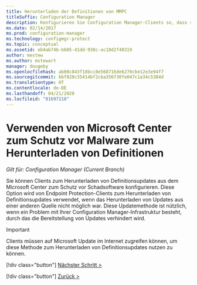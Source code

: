 ```yaml
---
title: Herunterladen der Definitionen von MMPC
titleSuffix: Configuration Manager
description: Konfigurieren Sie Configuration Manager-Clients so, dass sie Endpoint Protection-Definitionsupdates beim Microsoft Malware Protection Center (MMPC) herunterladen.
ms.date: 02/14/2017
ms.prod: configuration-manager
ms.technology: configmgr-protect
ms.topic: conceptual
ms.assetid: eb4ab74b-b605-41dd-930c-ac18d2f40319
author: mestew
ms.author: mstewart
manager: dougeby
ms.openlocfilehash: ab00c843f18bcc8e568716de6270cbe12e3e94f7
ms.sourcegitcommit: bbf820c35414bf2cba356f30fe047c1a34c5384d
ms.translationtype: HT
ms.contentlocale: de-DE
ms.lasthandoff: 04/21/2020
ms.locfileid: "81697218"
---
```

# <a name="use-the-microsoft-malware-protection-center-to-download-definitions"></a>Verwenden von Microsoft Center zum Schutz vor Malware zum Herunterladen von Definitionen

*Gilt für: Configuration Manager (Current Branch)*

 Sie können Clients zum Herunterladen von Definitionsupdates aus dem Microsoft Center zum Schutz vor Schadsoftware konfigurieren. Diese Option wird von Endpoint Protection-Clients zum Herunterladen von Definitionsupdates verwendet, wenn das Herunterladen von Updates aus einer anderen Quelle nicht möglich war. Diese Updatemethode ist nützlich, wenn ein Problem mit Ihrer Configuration Manager-Infrastruktur besteht, durch das die Bereitstellung von Updates verhindert wird.

> [!IMPORTANT]
>  Clients müssen auf Microsoft Update im Internet zugreifen können, um diese Methode zum Herunterladen von Definitionsupdates nutzen zu können.
> 
> 
> [!div class="button"]
> [Nächster Schritt >](endpoint-antimalware-policies.md)
> 
> [!div class="button"]
> [Zurück >](endpoint-configure-alerts.md)
